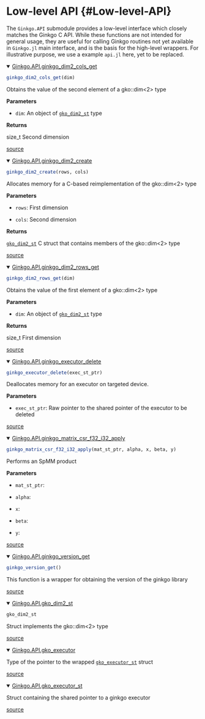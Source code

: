 
# Low-level API {#Low-level-API}

The `Ginkgo.API` submodule provides a low-level interface which closely matches the Ginkgo C API. While these functions are not intended for general usage, they are useful for calling Ginkgo routines not yet available in `Ginkgo.jl` main interface, and is the basis for the high-level wrappers. For illustrative purpose, we use a example `api.jl` here, yet to be replaced.
<details class='jldocstring custom-block' open>
<summary><a id='Ginkgo.API.ginkgo_dim2_cols_get-Tuple{Any}' href='#Ginkgo.API.ginkgo_dim2_cols_get-Tuple{Any}'><span class="jlbinding">Ginkgo.API.ginkgo_dim2_cols_get</span></a> <Badge type="info" class="jlObjectType jlMethod" text="Method" /></summary>



```julia
ginkgo_dim2_cols_get(dim)
```


Obtains the value of the second element of a gko::dim&lt;2&gt; type

**Parameters**
- `dim`: An object of [`gko_dim2_st`](/reference/low-level-api#Ginkgo.API.gko_dim2_st) type
  

**Returns**

size_t Second dimension


<Badge type="info" class="source-link" text="source"><a href="https://github.com/youwuyou/Ginkgo.jl/blob/91c4b24ce7489371ef81da7f1733e106fc143fc4/src/api.jl#L72-L81" target="_blank" rel="noreferrer">source</a></Badge>

</details>

<details class='jldocstring custom-block' open>
<summary><a id='Ginkgo.API.ginkgo_dim2_create-Tuple{Any, Any}' href='#Ginkgo.API.ginkgo_dim2_create-Tuple{Any, Any}'><span class="jlbinding">Ginkgo.API.ginkgo_dim2_create</span></a> <Badge type="info" class="jlObjectType jlMethod" text="Method" /></summary>



```julia
ginkgo_dim2_create(rows, cols)
```


Allocates memory for a C-based reimplementation of the gko::dim&lt;2&gt; type

**Parameters**
- `rows`: First dimension
  
- `cols`: Second dimension
  

**Returns**

[`gko_dim2_st`](/reference/low-level-api#Ginkgo.API.gko_dim2_st) C struct that contains members of the gko::dim&lt;2&gt; type


<Badge type="info" class="source-link" text="source"><a href="https://github.com/youwuyou/Ginkgo.jl/blob/91c4b24ce7489371ef81da7f1733e106fc143fc4/src/api.jl#L43-L53" target="_blank" rel="noreferrer">source</a></Badge>

</details>

<details class='jldocstring custom-block' open>
<summary><a id='Ginkgo.API.ginkgo_dim2_rows_get-Tuple{Any}' href='#Ginkgo.API.ginkgo_dim2_rows_get-Tuple{Any}'><span class="jlbinding">Ginkgo.API.ginkgo_dim2_rows_get</span></a> <Badge type="info" class="jlObjectType jlMethod" text="Method" /></summary>



```julia
ginkgo_dim2_rows_get(dim)
```


Obtains the value of the first element of a gko::dim&lt;2&gt; type

**Parameters**
- `dim`: An object of [`gko_dim2_st`](/reference/low-level-api#Ginkgo.API.gko_dim2_st) type
  

**Returns**

size_t First dimension


<Badge type="info" class="source-link" text="source"><a href="https://github.com/youwuyou/Ginkgo.jl/blob/91c4b24ce7489371ef81da7f1733e106fc143fc4/src/api.jl#L58-L67" target="_blank" rel="noreferrer">source</a></Badge>

</details>

<details class='jldocstring custom-block' open>
<summary><a id='Ginkgo.API.ginkgo_executor_delete-Tuple{Any}' href='#Ginkgo.API.ginkgo_executor_delete-Tuple{Any}'><span class="jlbinding">Ginkgo.API.ginkgo_executor_delete</span></a> <Badge type="info" class="jlObjectType jlMethod" text="Method" /></summary>



```julia
ginkgo_executor_delete(exec_st_ptr)
```


Deallocates memory for an executor on targeted device.

**Parameters**
- `exec_st_ptr`: Raw pointer to the shared pointer of the executor to be deleted
  


<Badge type="info" class="source-link" text="source"><a href="https://github.com/youwuyou/Ginkgo.jl/blob/91c4b24ce7489371ef81da7f1733e106fc143fc4/src/api.jl#L86-L93" target="_blank" rel="noreferrer">source</a></Badge>

</details>

<details class='jldocstring custom-block' open>
<summary><a id='Ginkgo.API.ginkgo_matrix_csr_f32_i32_apply-NTuple{5, Any}' href='#Ginkgo.API.ginkgo_matrix_csr_f32_i32_apply-NTuple{5, Any}'><span class="jlbinding">Ginkgo.API.ginkgo_matrix_csr_f32_i32_apply</span></a> <Badge type="info" class="jlObjectType jlMethod" text="Method" /></summary>



```julia
ginkgo_matrix_csr_f32_i32_apply(mat_st_ptr, alpha, x, beta, y)
```


Performs an SpMM product

**Parameters**
- `mat_st_ptr`:
  
- `alpha`:
  
- `x`:
  
- `beta`:
  
- `y`:
  


<Badge type="info" class="source-link" text="source"><a href="https://github.com/youwuyou/Ginkgo.jl/blob/91c4b24ce7489371ef81da7f1733e106fc143fc4/src/api.jl#L361-L372" target="_blank" rel="noreferrer">source</a></Badge>

</details>

<details class='jldocstring custom-block' open>
<summary><a id='Ginkgo.API.ginkgo_version_get-Tuple{}' href='#Ginkgo.API.ginkgo_version_get-Tuple{}'><span class="jlbinding">Ginkgo.API.ginkgo_version_get</span></a> <Badge type="info" class="jlObjectType jlMethod" text="Method" /></summary>



```julia
ginkgo_version_get()
```


This function is a wrapper for obtaining the version of the ginkgo library


<Badge type="info" class="source-link" text="source"><a href="https://github.com/youwuyou/Ginkgo.jl/blob/91c4b24ce7489371ef81da7f1733e106fc143fc4/src/api.jl#L382-L386" target="_blank" rel="noreferrer">source</a></Badge>

</details>

<details class='jldocstring custom-block' open>
<summary><a id='Ginkgo.API.gko_dim2_st' href='#Ginkgo.API.gko_dim2_st'><span class="jlbinding">Ginkgo.API.gko_dim2_st</span></a> <Badge type="info" class="jlObjectType jlType" text="Type" /></summary>



```julia
gko_dim2_st
```


Struct implements the gko::dim&lt;2&gt; type


<Badge type="info" class="source-link" text="source"><a href="https://github.com/youwuyou/Ginkgo.jl/blob/91c4b24ce7489371ef81da7f1733e106fc143fc4/src/api.jl#L18-L22" target="_blank" rel="noreferrer">source</a></Badge>

</details>

<details class='jldocstring custom-block' open>
<summary><a id='Ginkgo.API.gko_executor' href='#Ginkgo.API.gko_executor'><span class="jlbinding">Ginkgo.API.gko_executor</span></a> <Badge type="info" class="jlObjectType jlType" text="Type" /></summary>



Type of the pointer to the wrapped [`gko_executor_st`](/reference/low-level-api#Ginkgo.API.gko_executor_st) struct


<Badge type="info" class="source-link" text="source"><a href="https://github.com/youwuyou/Ginkgo.jl/blob/91c4b24ce7489371ef81da7f1733e106fc143fc4/src/api.jl#L13-L15" target="_blank" rel="noreferrer">source</a></Badge>

</details>

<details class='jldocstring custom-block' open>
<summary><a id='Ginkgo.API.gko_executor_st' href='#Ginkgo.API.gko_executor_st'><span class="jlbinding">Ginkgo.API.gko_executor_st</span></a> <Badge type="info" class="jlObjectType jlType" text="Type" /></summary>



Struct containing the shared pointer to a ginkgo executor


<Badge type="info" class="source-link" text="source"><a href="https://github.com/youwuyou/Ginkgo.jl/blob/91c4b24ce7489371ef81da7f1733e106fc143fc4/src/api.jl#L8-L10" target="_blank" rel="noreferrer">source</a></Badge>

</details>

